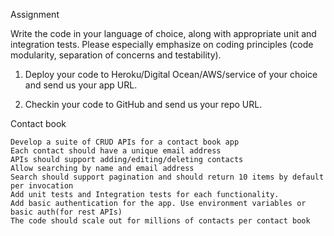 Assignment 

Write the code in your language of choice, along with appropriate unit and integration tests. Please especially emphasize on coding principles (code modularity, separation of concerns and testability). 


1. Deploy your code to Heroku/Digital Ocean/AWS/service of your choice and send us your app URL.

2. Checkin your code to GitHub and send us your repo URL.

Contact book 

    Develop a suite of CRUD APIs for a contact book app
    Each contact should have a unique email address
    APIs should support adding/editing/deleting contacts
    Allow searching by name and email address
    Search should support pagination and should return 10 items by default per invocation
    Add unit tests and Integration tests for each functionality.
    Add basic authentication for the app. Use environment variables or basic auth(for rest APIs)
    The code should scale out for millions of contacts per contact book